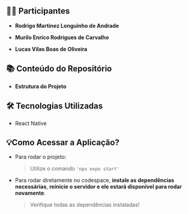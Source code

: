 

## 👩‍💻 Participantes

- **Rodrigo Martinez Longuinho de Andrade**  
  
- **Murilo Enrico Rodrigues de Carvalho**  
 

- **Lucas Vilas Boas de Oliveira**  
 
## 📚 Conteúdo do Repositório

- **Estrutura do Projeto**


## 🛠️ Tecnologias Utilizadas

- React Native

## 💡Como Acessar a Aplicação? 

- Para rodar o projeto:
	> Utilize o comando `'npx expo start'`

- Para rodar diretamente no codespace, **instale as dependências necessárias**, **reinicie o servidor e ele estará disponível para rodar novamente**. 
	> Verifique todas as dependências instaladas!





